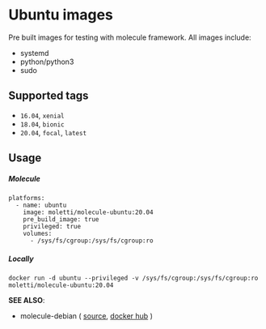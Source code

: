 # Ubuntu images
Pre built images for testing with molecule framework.
All images include:
- systemd
- python/python3
- sudo


## Supported tags
- `16.04`, `xenial`
- `18.04`, `bionic`
- `20.04`, `focal`, `latest`

## Usage
##### Molecule
```
platforms:
  - name: ubuntu
    image: moletti/molecule-ubuntu:20.04
    pre_build_image: true
    privileged: true
    volumes:
      - /sys/fs/cgroup:/sys/fs/cgroup:ro
```

##### Locally
```
docker run -d ubuntu --privileged -v /sys/fs/cgroup:/sys/fs/cgroup:ro moletti/molecule-ubuntu:20.04 
```

**SEE ALSO**:
- molecule-debian ( [source](https://github.com/moletti/molecule-images/tree/master/debian), [docker hub](https://hub.docker.com/r/moletti/molecule-debian) )
